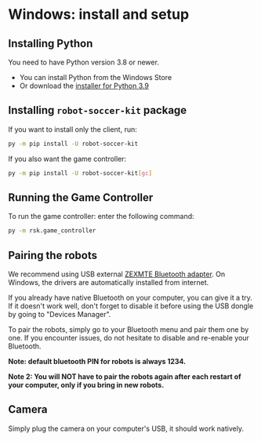 # Windows: install and setup

## Installing Python

You need to have Python version 3.8 or newer.

* You can install Python from the Windows Store
* Or download the [installer for Python 3.9](https://www.python.org/ftp/python/3.9.0/python-3.9.0-amd64.exe)

## Installing `robot-soccer-kit` package

If you want to install only the client, run:

```bash
py -m pip install -U robot-soccer-kit
```

If you also want the game controller:

```bash
py -m pip install -U robot-soccer-kit[gc]
```

## Running the Game Controller

To run the game controller: enter the following command:

```bash
py -m rsk.game_controller
```

## Pairing the robots

We recommend using USB external [ZEXMTE Bluetooth adapter](https://www.amazon.fr/gp/product/B08SC9M9K3/). On Windows,
the drivers are automatically installed from internet.

If you already have native Bluetooth on your computer, you can give it a try. If it doesn't work well, don't forget
to disable it before using the USB dongle by going to "Devices Manager".

To pair the robots, simply go to your Bluetooth menu and pair them one by one. If you encounter issues, do not hesitate
to disable and re-enable your Bluetooth.

**Note: default bluetooth PIN for robots is always 1234.**

**Note 2: You will NOT have to pair the robots again after each restart of your computer, only if you bring in new
robots.**

## Camera

Simply plug the camera on your computer's USB, it should work natively.
